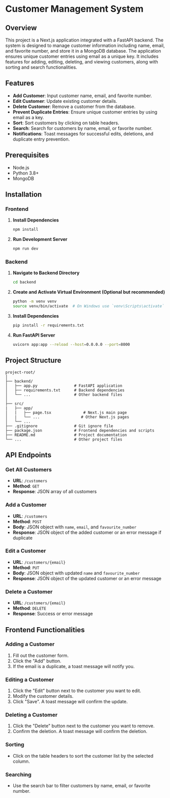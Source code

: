 
# Customer Management System

## Overview
This project is a Next.js application integrated with a FastAPI backend. The system is designed to manage customer information including name, email, and favorite number, and store it in a MongoDB database. The application ensures unique customer entries using email as a unique key. It includes features for adding, editing, deleting, and viewing customers, along with sorting and search functionalities.

## Features
- **Add Customer**: Input customer name, email, and favorite number.
- **Edit Customer**: Update existing customer details.
- **Delete Customer**: Remove a customer from the database.
- **Prevent Duplicate Entries**: Ensure unique customer entries by using email as a key.
- **Sort**: Sort customers by clicking on table headers.
- **Search**: Search for customers by name, email, or favorite number.
- **Notifications**: Toast messages for successful edits, deletions, and duplicate entry prevention.

## Prerequisites
- Node.js
- Python 3.8+
- MongoDB

## Installation

### Frontend
1. **Install Dependencies**
    ```bash
    npm install
    ```

2. **Run Development Server**
    ```bash
    npm run dev
    ```

### Backend
1. **Navigate to Backend Directory**
    ```bash
    cd backend
    ```

2. **Create and Activate Virtual Environment (Optional but recommended)**
    ```bash
    python -m venv venv
    source venv/bin/activate  # On Windows use `venv\Scripts\activate`
    ```

3. **Install Dependencies**
    ```bash
    pip install -r requirements.txt
    ```

4. **Run FastAPI Server**
    ```bash
    uvicorn app:app --reload --host=0.0.0.0 --port=8000
    ```

## Project Structure
```plaintext
project-root/
│
├── backend/
│   ├── app.py                # FastAPI application
│   ├── requirements.txt      # Backend dependencies
│   └── ...                   # Other backend files
│
├── src/
|   ├── app/
│   |	├── page.tsx              # Next.js main page
│   |	└── ...                  # Other Next.js pages
│   └── ...
├── .gitignore                # Git ignore file
├── package.json              # Frontend dependencies and scripts
├── README.md                 # Project documentation
└── ...                       # Other project files
```
## API Endpoints

### Get All Customers
- **URL**: `/customers`
- **Method**: `GET`
- **Response**: JSON array of all customers

### Add a Customer
- **URL**: `/customers`
- **Method**: `POST`
- **Body**: JSON object with `name`, `email`, and `favourite_number`
- **Response**: JSON object of the added customer or an error message if duplicate

### Edit a Customer
- **URL**: `/customers/{email}`
- **Method**: `PUT`
- **Body**: JSON object with updated `name` and `favourite_number`
- **Response**: JSON object of the updated customer or an error message

### Delete a Customer
- **URL**: `/customers/{email}`
- **Method**: `DELETE`
- **Response**: Success or error message

## Frontend Functionalities

### Adding a Customer
1. Fill out the customer form.
2. Click the "Add" button.
3. If the email is a duplicate, a toast message will notify you.

### Editing a Customer
1. Click the "Edit" button next to the customer you want to edit.
2. Modify the customer details.
3. Click "Save". A toast message will confirm the update.

### Deleting a Customer
1. Click the "Delete" button next to the customer you want to remove.
2. Confirm the deletion. A toast message will confirm the deletion.

### Sorting
- Click on the table headers to sort the customer list by the selected column.

### Searching
- Use the search bar to filter customers by name, email, or favorite number.
